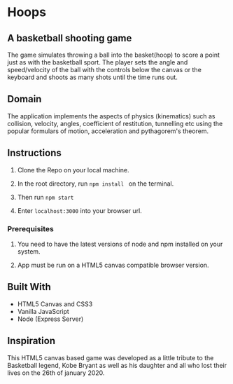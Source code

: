 # Hoops

## A basketball shooting game

The game simulates throwing a ball into the basket(hoop) to score a point just as with the basketball sport. The player sets the angle and speed/velocity of the ball with the controls below the canvas or the keyboard and shoots as many shots until the time runs out. 

## Domain

The application implements the aspects of physics (kinematics) such as collision, velocity, angles, coefficient of restitution, tunnelling etc using the popular formulars of motion, acceleration and pythagorem's theorem. 

## Instructions

1. Clone the Repo on your local machine.

2. In the root directory, run ```npm install ``` on the terminal.

3. Then run ``` npm start ```

4. Enter ``` localhost:3000 ``` into your browser url.


### Prerequisites

1. You need to have the latest versions of node and npm installed on your system.

2. App must be run on a HTML5 canvas compatible browser version.

## Built With

* HTML5 Canvas and CSS3
* Vanilla JavaScript
* Node (Express Server)

## Inspiration
This HTML5 canvas based game was developed as a little tribute to the Basketball legend, Kobe Bryant as well as his daughter and all who lost their lives on the 26th of january 2020. 
